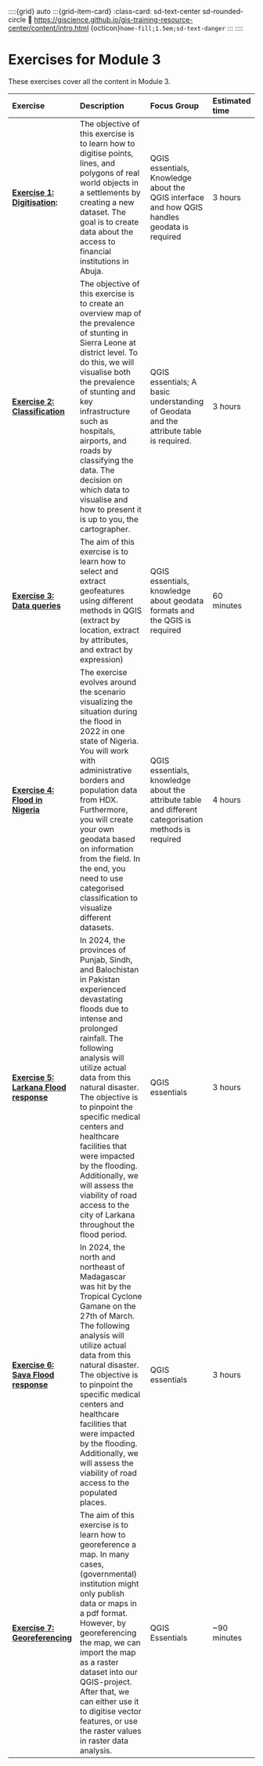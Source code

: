 ::::{grid} auto
:::{grid-item-card}
:class-card: sd-text-center sd-rounded-circle
:link: https://giscience.github.io/gis-training-resource-center/content/intro.html 
{octicon}`home-fill;1.5em;sd-text-danger`
:::
::::


# Exercises for Module 3

These exercises cover all the content in Module 3.

| Exercise| Description |Focus Group|Estimated time| 
| :-------------------- | :----------------- |:----------------- |:----------------- |
| __[Exercise 1: Digitisation](/content/Module_3/en_qgis_digitisation_ex.md):__ | The objective of this exercise is to learn how to digitise points, lines, and polygons of real world objects in a settlements by creating a new dataset. The goal is to create data about the access to financial institutions in Abuja. | QGIS essentials, Knowledge about the QGIS interface and how QGIS handles geodata is required | 3 hours | 
| __[Exercise 2: Classification](/content/Module_3/en_qgis_m2_ex_2_classification.md)__ | The objective of this exercise is to create an overview map of the prevalence of stunting in Sierra Leone at district level. To do this, we will visualise both the prevalence of stunting and key infrastructure such as hospitals, airports, and roads by classifying the data. The decision on which data to visualise and how to present it is up to you, the cartographer. | QGIS essentials; A basic understanding of Geodata and the attribute table is required. | 3 hours | 
| __[Exercise 3: Data queries](/content/Module_3/en_qgis_m2_ex_3_data_queries.md)__ |  The aim of this exercise is to learn how to select and extract geofeatures using different methods in QGIS (extract by location, extract by attributes, and extract by expression)  | QGIS essentials, knowledge about geodata formats and the QGIS is required | 60 minutes  |
| __[Exercise 4: Flood in Nigeria](/content/Module_3/en_qgis_module_3_ex4.md)__| The exercise evolves around the scenario visualizing the situation during the flood in 2022 in one state of  Nigeria. You will work with administrative borders and population data from HDX.  Furthermore, you will create your own geodata based on information from the field. In the end, you need to use categorised classification to visualize different datasets. | QGIS essentials, knowledge about the attribute table and different categorisation methods is required | 4 hours | 
| __[Exercise 5: Larkana Flood response](/content/Module_3/en_qgis_module_3_ex5.md)__| In 2024, the provinces of Punjab, Sindh, and Balochistan in Pakistan experienced devastating floods due to intense and prolonged rainfall. The following analysis will utilize actual data from this natural disaster. The objective is to pinpoint the specific medical centers and healthcare facilities that were impacted by the flooding. Additionally, we will assess the viability of road access to the city of Larkana throughout the flood period. | QGIS essentials | 3 hours | 
| __[Exercise 6: Sava Flood response](/content/Module_3/en_qgis_module_3_ex6_madagascar.md)__ |In 2024, the north and northeast of Madagascar was hit by the Tropical Cyclone Gamane on the 27th of March. The following analysis will utilize actual data from this natural disaster. The objective is to pinpoint the specific medical centers and healthcare facilities that were impacted by the flooding. Additionally, we will assess the viability of road access to the populated places. | QGIS essentials | 3 hours | 
| __[Exercise 7: Georeferencing](/content/Module_3/en_module_3_ex_7_georeferencing.md)__ | The aim of this exercise is to learn how to georeference a map. In many cases, (governmental) institution might only publish data or maps in a pdf format. However, by georeferencing the map, we can import the map as a raster dataset into our QGIS-project. After that, we can either use it to digitise vector features, or use the raster values in raster data analysis.  | QGIS Essentials | ~90 minutes |


<!---| __[Old Exercise: Larkana Flood response](/content/Module_3/en_qgis_m3_ex_5_OLD.md)__ | Old exercise for review. | -->